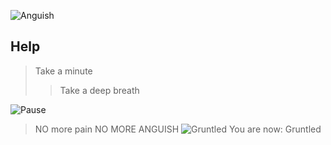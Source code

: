 ![Anguish](https://i.imgur.com/11zE3dH.jpeg "Pain")

Help
-------
> Take a minute
>> Take a deep breath

![Pause](https://i.imgur.com/R3w2EHl.jpeg "pause")

> NO more pain
> NO MORE ANGUISH
![Gruntled](https://i.imgur.com/y36g2bW.jpeg "Gruntled")
> You are now: Gruntled
